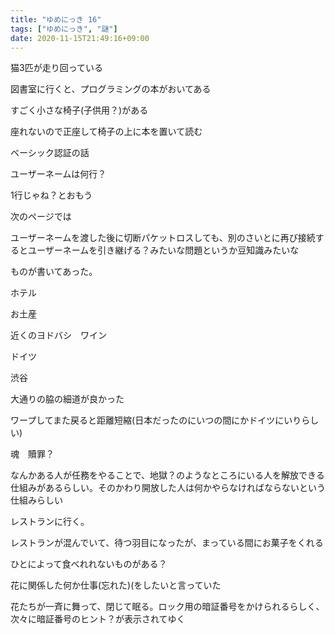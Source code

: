 ```yaml
---
title: "ゆめにっき 16"
tags: ["ゆめにっき", "謎"]
date: 2020-11-15T21:49:16+09:00
---
```


猫3匹が走り回っている

図書室に行くと、プログラミングの本がおいてある

すごく小さな椅子(子供用？)がある

座れないので正座して椅子の上に本を置いて読む

ベーシック認証の話

ユーザーネームは何行？

1行じゃね？とおもう

次のページでは

ユーザーネームを渡した後に切断パケットロスしても、別のさいとに再び接続するとユーザーネームを引き継げる？みたいな問題というか豆知識みたいな

ものが書いてあった。

ホテル

お土産

近くのヨドバシ　ワイン

ドイツ

渋谷

大通りの脇の細道が良かった

ワープしてまた戻ると距離短縮(日本だったのにいつの間にかドイツにいりらしい)

魂　贖罪？

なんかある人が任務をやることで、地獄？のようなところにいる人を解放できる仕組みがあるらしい。そのかわり開放した人は何かやらなければならないという仕組みらしい

レストランに行く。

レストランが混んでいて、待つ羽目になったが、まっている間にお菓子をくれる

ひとによって食べれれないものがある？

花に関係した何か仕事(忘れた)(をしたいと言っていた

花たちが一斉に舞って、閉じて眠る。ロック用の暗証番号をかけられるらしく、次々に暗証番号のヒント？が表示されてゆく